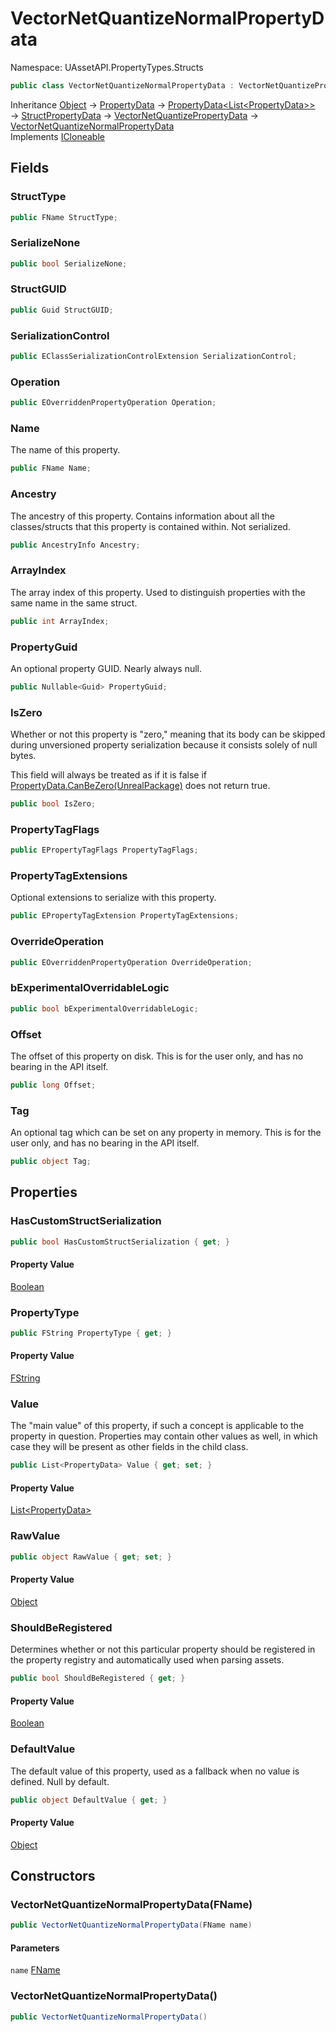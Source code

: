 # VectorNetQuantizeNormalPropertyData

Namespace: UAssetAPI.PropertyTypes.Structs

```csharp
public class VectorNetQuantizeNormalPropertyData : VectorNetQuantizePropertyData, System.ICloneable
```

Inheritance [Object](https://docs.microsoft.com/en-us/dotnet/api/system.object) → [PropertyData](./uassetapi.propertytypes.objects.propertydata.md) → [PropertyData&lt;List&lt;PropertyData&gt;&gt;](./uassetapi.propertytypes.objects.propertydata-1.md) → [StructPropertyData](./uassetapi.propertytypes.structs.structpropertydata.md) → [VectorNetQuantizePropertyData](./uassetapi.propertytypes.structs.vectornetquantizepropertydata.md) → [VectorNetQuantizeNormalPropertyData](./uassetapi.propertytypes.structs.vectornetquantizenormalpropertydata.md)<br>
Implements [ICloneable](https://docs.microsoft.com/en-us/dotnet/api/system.icloneable)

## Fields

### **StructType**

```csharp
public FName StructType;
```

### **SerializeNone**

```csharp
public bool SerializeNone;
```

### **StructGUID**

```csharp
public Guid StructGUID;
```

### **SerializationControl**

```csharp
public EClassSerializationControlExtension SerializationControl;
```

### **Operation**

```csharp
public EOverriddenPropertyOperation Operation;
```

### **Name**

The name of this property.

```csharp
public FName Name;
```

### **Ancestry**

The ancestry of this property. Contains information about all the classes/structs that this property is contained within. Not serialized.

```csharp
public AncestryInfo Ancestry;
```

### **ArrayIndex**

The array index of this property. Used to distinguish properties with the same name in the same struct.

```csharp
public int ArrayIndex;
```

### **PropertyGuid**

An optional property GUID. Nearly always null.

```csharp
public Nullable<Guid> PropertyGuid;
```

### **IsZero**

Whether or not this property is "zero," meaning that its body can be skipped during unversioned property serialization because it consists solely of null bytes.



This field will always be treated as if it is false if [PropertyData.CanBeZero(UnrealPackage)](./uassetapi.propertytypes.objects.propertydata.md#canbezerounrealpackage) does not return true.

```csharp
public bool IsZero;
```

### **PropertyTagFlags**

```csharp
public EPropertyTagFlags PropertyTagFlags;
```

### **PropertyTagExtensions**

Optional extensions to serialize with this property.

```csharp
public EPropertyTagExtension PropertyTagExtensions;
```

### **OverrideOperation**

```csharp
public EOverriddenPropertyOperation OverrideOperation;
```

### **bExperimentalOverridableLogic**

```csharp
public bool bExperimentalOverridableLogic;
```

### **Offset**

The offset of this property on disk. This is for the user only, and has no bearing in the API itself.

```csharp
public long Offset;
```

### **Tag**

An optional tag which can be set on any property in memory. This is for the user only, and has no bearing in the API itself.

```csharp
public object Tag;
```

## Properties

### **HasCustomStructSerialization**

```csharp
public bool HasCustomStructSerialization { get; }
```

#### Property Value

[Boolean](https://docs.microsoft.com/en-us/dotnet/api/system.boolean)<br>

### **PropertyType**

```csharp
public FString PropertyType { get; }
```

#### Property Value

[FString](./uassetapi.unrealtypes.fstring.md)<br>

### **Value**

The "main value" of this property, if such a concept is applicable to the property in question. Properties may contain other values as well, in which case they will be present as other fields in the child class.

```csharp
public List<PropertyData> Value { get; set; }
```

#### Property Value

[List&lt;PropertyData&gt;](https://docs.microsoft.com/en-us/dotnet/api/system.collections.generic.list-1)<br>

### **RawValue**

```csharp
public object RawValue { get; set; }
```

#### Property Value

[Object](https://docs.microsoft.com/en-us/dotnet/api/system.object)<br>

### **ShouldBeRegistered**

Determines whether or not this particular property should be registered in the property registry and automatically used when parsing assets.

```csharp
public bool ShouldBeRegistered { get; }
```

#### Property Value

[Boolean](https://docs.microsoft.com/en-us/dotnet/api/system.boolean)<br>

### **DefaultValue**

The default value of this property, used as a fallback when no value is defined. Null by default.

```csharp
public object DefaultValue { get; }
```

#### Property Value

[Object](https://docs.microsoft.com/en-us/dotnet/api/system.object)<br>

## Constructors

### **VectorNetQuantizeNormalPropertyData(FName)**

```csharp
public VectorNetQuantizeNormalPropertyData(FName name)
```

#### Parameters

`name` [FName](./uassetapi.unrealtypes.fname.md)<br>

### **VectorNetQuantizeNormalPropertyData()**

```csharp
public VectorNetQuantizeNormalPropertyData()
```
